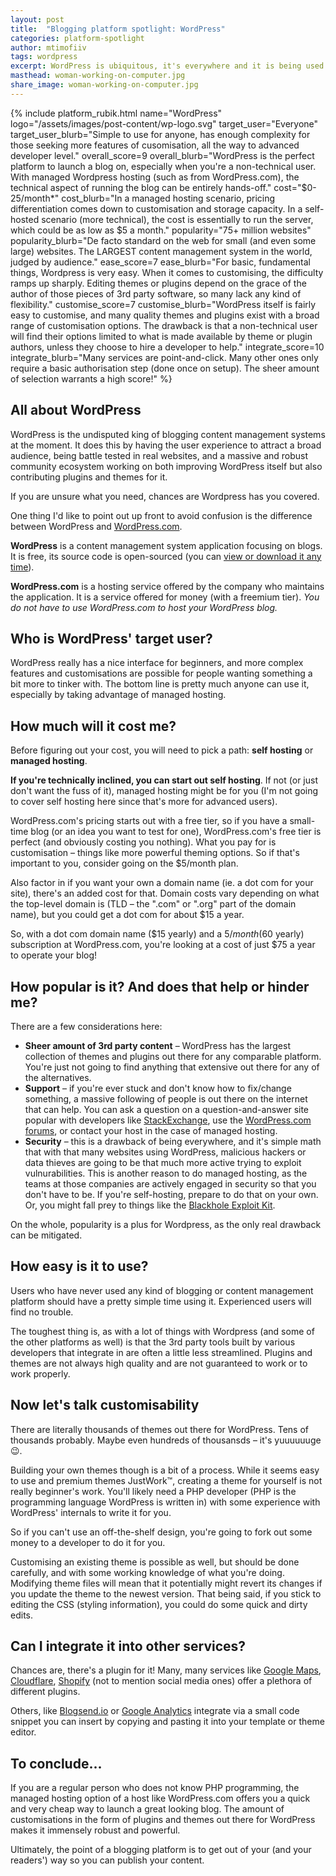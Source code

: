 ```yaml
---
layout: post
title:  "Blogging platform spotlight: WordPress"
categories: platform-spotlight
author: mtimofiiv
tags: wordpress
excerpt: WordPress is ubiquitous, it's everywhere and it is being used by a lot of different people and companies. And so could you!
masthead: woman-working-on-computer.jpg
share_image: woman-working-on-computer.jpg
---
```

{%
  include
  platform_rubik.html
  name="WordPress"
  logo="/assets/images/post-content/wp-logo.svg"
  target_user="Everyone"
  target_user_blurb="Simple to use for anyone, has enough complexity for those seeking more features of cusomisation, all the way to advanced developer level."
  overall_score=9
  overall_blurb="WordPress is the perfect platform to launch a blog on, especially when you're a non-technical user. With managed Wordpress hosting (such as from WordPress.com), the technical aspect of running the blog can be entirely hands-off."
  cost="$0-25/month*"
  cost_blurb="In a managed hosting scenario, pricing differentiation comes down to customisation and storage capacity. In a self-hosted scenario (more technical), the cost is essentially to run the server, which could be as low as $5 a month."
  popularity="75+ million websites"
  popularity_blurb="De facto standard on the web for small (and even some large) websites. The LARGEST content management system in the world, judged by audience."
  ease_score=7
  ease_blurb="For basic, fundamental things, Wordpress is very easy. When it comes to customising, the difficulty ramps up sharply. Editing themes or plugins depend on the grace of the author of those pieces of 3rd party software, so many lack any kind of flexibility."
  customise_score=7
  customise_blurb="WordPress itself is fairly easy to customise, and many quality themes and plugins exist with a broad range of customisation options. The drawback is that a non-technical user will find their options limited to what is made available by theme or plugin authors, unless they choose to hire a developer to help."
  integrate_score=10
  integrate_blurb="Many services are point-and-click. Many other ones only require a basic authorisation step (done once on setup). The sheer amount of selection warrants a high score!"
%}

<a name="overall"></a>

## All about WordPress

WordPress is the undisputed king of blogging content management systems at the moment. It does this by having the user experience to attract a broad audience, being battle tested in real websites, and a massive and robust community ecosystem working on both improving WordPress itself but also contributing plugins and themes for it.

If you are unsure what you need, chances are Wordpress has you covered.

One thing I'd like to point out up front to avoid confusion is the difference between WordPress and [WordPress.com](https://wordpress.com).

__WordPress__ is a content management system application focusing on blogs. It is free, its source code is open-sourced (you can [view or download it any time](https://wordpress.org/download/)).

__WordPress.com__ is a hosting service offered by the company who maintains the application. It is a service offered for money (with a freemium tier). _You do not have to use WordPress.com to host your WordPress blog._

<a name="target-user"></a>

## Who is WordPress' target user?

WordPress really has a nice interface for beginners, and more complex features and customisations are possible for people wanting something a bit more to tinker with. The bottom line is pretty much anyone can use it, especially by taking advantage of managed hosting.

<a name="cost"></a>

## How much will it cost me?

Before figuring out your cost, you will need to pick a path: __self hosting__ or __managed hosting__.

__If you're technically inclined, you can start out self hosting__. If not (or just don't want the fuss of it), managed hosting might be for you (I'm not going to cover self hosting here since that's more for advanced users).

WordPress.com's pricing starts out with a free tier, so if you have a small-time blog (or an idea you want to test for one), WordPress.com's free tier is perfect (and obviously costing you nothing). What you pay for is customisation – things like more powerful theming options. So if that's important to you, consider going on the $5/month plan.

Also factor in if you want your own a domain name (ie. a dot com for your site), there's an added cost for that. Domain costs vary depending on what the top-level domain is (TLD – the ".com" or ".org" part of the domain name), but you could get a dot com for about $15 a year.

So, with a dot com domain name ($15 yearly) and a $5/month ($60 yearly) subscription at WordPress.com, you're looking at a cost of just $75 a year to operate your blog!

<a name="popularity"></a>

## How popular is it? And does that help or hinder me?

There are a few considerations here:

 * **Sheer amount of 3rd party content** – WordPress has the largest collection of themes and plugins out there for any comparable platform. You're just not going to find anything that extensive out there for any of the alternatives.
 * **Support** – if you're ever stuck and don't know how to fix/change something, a massive following of people is out there on the internet that can help. You can ask a question on a question-and-answer site popular with developers like [StackExchange](https://wordpress.stackexchange.com/), use the [WordPress.com forums](https://en.forums.wordpress.com/), or contact your host in the case of managed hosting.
 * **Security** – this is a drawback of being everywhere, and it's simple math that with that many websites using WordPress, malicious hackers or data thieves are going to be that much more active trying to exploit vulnurabilities. This is another reason to do managed hosting, as the teams at those companies are actively engaged in security so that you don't have to be. If you're self-hosting, prepare to do that on your own. Or, you might fall prey to things like the [Blackhole Exploit Kit](https://en.wikipedia.org/wiki/Blackhole_exploit_kit).

On the whole, popularity is a plus for Wordpress, as the only real drawback can be mitigated.

<a name="ease-of-use"></a>

## How easy is it to use?

Users who have never used any kind of blogging or content management platform should have a pretty simple time using it. Experienced users will find no trouble.

The toughest thing is, as with a lot of things with Wordpress (and some of the other platforms as well) is that the 3rd party tools built by various developers that integrate in are often a little less streamlined. Plugins and themes are not always high quality and are not guaranteed to work or to work properly.

<a name="customise"></a>

## Now let's talk customisability

There are literally thousands of themes out there for WordPress. Tens of thousands probably. Maybe even hundreds of thousansds – it's yuuuuuuge 😉.

Building your own themes though is a bit of a process. While it seems easy to use and premium themes JustWork™, creating a theme for yourself is not really beginner's work. You'll likely need a PHP developer (PHP is the programming language WordPress is written in) with some experience with WordPress' internals to write it for you.

So if you can't use an off-the-shelf design, you're going to fork out some money to a developer to do it for you.

Customising an existing theme is possible as well, but should be done carefully, and with some working knowledge of what you're doing. Modifying theme files will mean that it potentially might revert its changes if you update the theme to the newest version. That being said, if you stick to editing the CSS (styling information), you could do some quick and dirty edits.

<a name="integration"></a>

## Can I integrate it into other services?

Chances are, there's a plugin for it! Many, many services like <a href="https://maps.google.com">Google Maps</a>, <a href="https://cloudflare.com">Cloudflare</a>, <a href="https://shopify.com">Shopify</a> (not to mention social media ones) offer a plethora of different plugins.

Others, like <a href="https://blogsend.io?ref=blog">Blogsend.io</a> or <a href="https://analytics.google.com">Google Analytics</a> integrate via a small code snippet you can insert by copying and pasting it into your template or theme editor.

## To conclude...

If you are a regular person who does not know PHP programming, the managed hosting option of a host like WordPress.com offers you a quick and very cheap way to launch a great looking blog. The amount of customisations in the form of plugins and themes out there for WordPress makes it immensely robust and powerful.

Ultimately, the point of a blogging platform is to get out of your (and your readers') way so you can publish your content.
